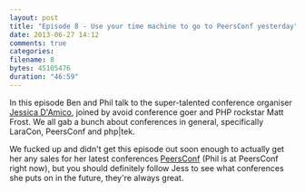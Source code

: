 ```yaml
---
layout: post
title: "Episode 8 - Use your time machine to go to PeersConf yesterday"
date: 2013-06-27 14:12
comments: true
categories: 
filename: 8
bytes: 45105476
duration: "46:59"
---
```


In this episode Ben and Phil talk to the super-talented conference organiser [Jessica D'Amico][jess], joined 
by avoid conference goer and PHP rockstar Matt Frost. We all gab a bunch about conferences in general, 
specifically LaraCon, PeersConf and php|tek.

We fucked up and didn't get this episode out soon enough to actually get her any sales for her 
latest conferences [PeersConf][peers] (Phil is at PeersConf right now), but you should definitely 
follow Jess to see what conferences she puts on in the future, they're always great.

[peers]: http://peersconf.com/2013
[jess]: https://twitter.com/justjessdc

